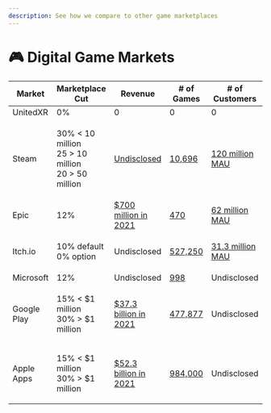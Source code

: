 ```yaml
---
description: See how we compare to other game marketplaces
---
```


# 🎮 Digital Game Markets

| Market      | Marketplace Cut                                                    | Revenue                                                                                                                                                           | # of Games                                                                                                                                                                                                             | # of Customers                                                                                                                                                              |
| ----------- | ------------------------------------------------------------------ | ----------------------------------------------------------------------------------------------------------------------------------------------------------------- | ---------------------------------------------------------------------------------------------------------------------------------------------------------------------------------------------------------------------- | --------------------------------------------------------------------------------------------------------------------------------------------------------------------------- |
| UnitedXR    | 0%                                                                 | 0                                                                                                                                                                 | 0                                                                                                                                                                                                                      | 0                                                                                                                                                                           |
| Steam       | <p>30% &#x3C; 10 million<br>25 > 10 million<br>20 > 50 million</p> | [Undisclosed](https://gameworldobserver.com/2022/03/09/steam-welcomed-over-30-million-new-purchasers-in-2021-with-players-spending-4-3-million-years-on-platform) | [10,696](https://www.statista.com/statistics/552623/number-games-released-steam/#:\~:text=The%20platform%20initially%20released%20just,on%20the%20platform%20so%20far.)                                                | [120 million MAU](https://www.statista.com/statistics/308330/number-stream-users/)                                                                                          |
| Epic        | 12%                                                                | [$700 million in 2021](https://earthweb.com/epic-games-store-statistics/)                                                                                         | [470](https://earthweb.com/epic-games-store-statistics/)                                                                                                                                                               | [62 million MAU](https://www.statista.com/statistics/1234012/number-epic-games-store-users/)                                                                                |
| Itch.io     | <p>10% default<br>0% option</p>                                    | Undisclosed                                                                                                                                                       | [527,250](https://itch.io/games)                                                                                                                                                                                       | [31.3 million MAU](https://www.polygon.com/22396021/itchio-epic-games-store-windows-pc-apps#:\~:text=The%20addition%20will%20put%20itch,itch.io%20to%20Epic's%20customers.) |
| Microsoft   | 12%                                                                | Undisclosed                                                                                                                                                       | [998](https://www.microsoft.com/en-us/store/best-selling/games/pc)                                                                                                                                                     | Undisclosed                                                                                                                                                                 |
| Google Play | <p>15% &#x3C; $1 million<br>30% > $1 million</p>                   | [$37.3 billion in 2021](https://www.businessofapps.com/data/app-revenues/)                                                                                        | [477,877](https://www.statista.com/statistics/780229/number-of-available-gaming-apps-in-the-google-play-store-quarter/#:\~:text=This%20statistic%20gives%20information%20on,compared%20to%20the%20previous%20quarter.) | Undisclosed                                                                                                                                                                 |
| Apple Apps  | <p>15% &#x3C; $1 million<br>30% > $1 million</p>                   | [$52.3 billion in 2021](https://www.businessofapps.com/data/app-revenues/)                                                                                        | [984,000](https://www.businessofapps.com/data/app-stores/)                                                                                                                                                             | Undisclosed                                                                                                                                                                 |
